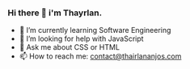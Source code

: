 ### Hi there 👋 i'm Thayrlan.

- 🌱 I’m currently learning Software Engineering 
- 🤔 I’m looking for help with JavaScript
- 💬 Ask me about CSS or HTML
- 📫 How to reach me: contact@thairlananjos.com
